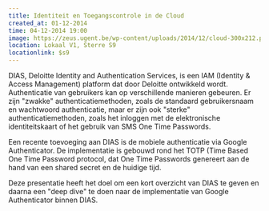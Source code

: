 ```yaml
---
title: Identiteit en Toegangscontrole in de Cloud
created_at: 01-12-2014
time: 04-12-2014 19:00
image: https://zeus.ugent.be/wp-content/uploads/2014/12/cloud-300x212.png
location: Lokaal V1, Sterre S9
locationlink: $s9
---
```


DIAS, Deloitte Identity and Authentication Services, is een IAM (Identity & Access Management) platform dat door Deloitte ontwikkeld wordt. Authenticatie van gebruikers kan op verschillende manieren gebeuren. Er zijn "zwakke" authenticatiemethoden, zoals de standaard gebruikersnaam en wachtwoord authenticatie, maar er zijn ook "sterke" authenticatiemethoden, zoals het inloggen met de elektronische identiteitskaart of het gebruik van SMS One Time Passwords.

Een recente toevoeging aan DIAS is de mobiele authenticatie via Google Authenticator. De implementatie is gebouwd rond het TOTP (Time Based One Time Password protocol, dat One Time Passwords genereert aan de hand van een shared secret en de huidige tijd.

Deze presentatie heeft het doel om een kort overzicht van DIAS te geven en daarna een "deep dive" te doen naar de implementatie van Google Authenticator binnen DIAS.
